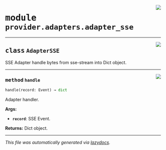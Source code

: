 <!-- markdownlint-disable -->

<a href="../../th2_data_services/provider/adapters/adapter_sse.py#L0"><img align="right" style="float:right;" src="https://img.shields.io/badge/-source-cccccc?style=flat-square"></a>

# <kbd>module</kbd> `provider.adapters.adapter_sse`






---

<a href="../../th2_data_services/provider/adapters/adapter_sse.py#L22"><img align="right" style="float:right;" src="https://img.shields.io/badge/-source-cccccc?style=flat-square"></a>

## <kbd>class</kbd> `AdapterSSE`
SSE Adapter handle bytes from sse-stream into Dict object. 




---

<a href="../../th2_data_services/provider/adapters/adapter_sse.py#L25"><img align="right" style="float:right;" src="https://img.shields.io/badge/-source-cccccc?style=flat-square"></a>

### <kbd>method</kbd> `handle`

```python
handle(record: Event) → dict
```

Adapter handler. 



**Args:**
 
 - <b>`record`</b>:  SSE Event. 



**Returns:**
 Dict object. 




---

_This file was automatically generated via [lazydocs](https://github.com/ml-tooling/lazydocs)._
